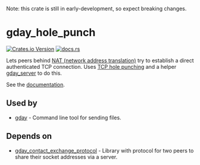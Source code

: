 Note: this crate is still in early-development, so expect breaking changes.

# gday_hole_punch
[![Crates.io Version](https://img.shields.io/crates/v/gday_hole_punch)](https://crates.io/crates/gday_hole_punch)
[![docs.rs](https://img.shields.io/docsrs/gday_hole_punch)](https://docs.rs/gday_hole_punch/)

Lets peers behind [NAT (network address translation)](https://en.wikipedia.org/wiki/Network_address_translation)
try to establish a direct authenticated TCP connection.
Uses [TCP hole punching](https://en.wikipedia.org/wiki/TCP_hole_punching)
and a helper [gday_server](https://crates.io/crates/gday_server) to do this.

See the [documentation](https://docs.rs/gday_hole_punch/).

## Used by
- [gday](https://crates.io/crates/gday_server) - Command line tool for sending files.

## Depends on
- [gday_contact_exchange_protocol](https://docs.rs/gday_contact_exchange_protocol/) - Library with protocol for two peers to share their socket addresses via a server.
